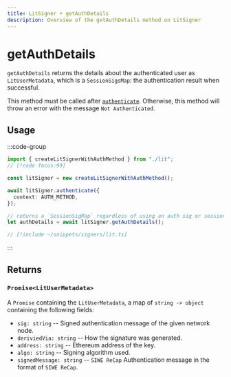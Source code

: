 ```yaml
---
title: LitSigner • getAuthDetails
description: Overview of the getAuthDetails method on LitSigner
---
```



# getAuthDetails

`getAuthDetails` returns the details about the authenticated user as `LitUserMetadata`, which is a `SessionSigsMap`: the authentication result when successful.

This method must be called after [`authenticate`](/packages/aa-signers/lit-protocol/authenticate). Otherwise, this method will throw an error with the message `Not Authenticated`.

## Usage

:::code-group

```ts [example.ts]
import { createLitSignerWithAuthMethod } from "./lit";
// [!code focus:99]

const litSigner = new createLitSignerWithAuthMethod();

await litSigner.authenticate({
  context: AUTH_METHOD,
});

// returns a `SessionSigMap` regardless of using an auth sig or session signature
let authDetails = await litSigner.getAuthDetails();
```

```ts [lit.ts]
// [!include ~/snippets/signers/lit.ts]
```

:::

## Returns

### `Promise<LitUserMetadata>`

A `Promise` containing the `LitUserMetadata`, a map of `string -> object` containing the following fields:

- `sig: string` -- Signed authentication message of the given network node.
- `deriviedVia: string` -- How the signature was generated.
- `address: string` -- Ethereum address of the key.
- `algo: string` -- Signing algorithm used.
- `signedMessage: string` -- `SIWE ReCap` Authentication message in the format of `SIWE ReCap`.
